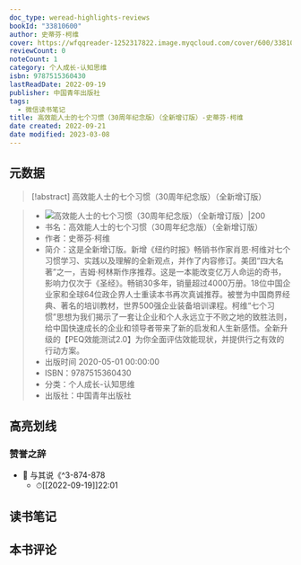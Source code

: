```yaml
---
doc_type: weread-highlights-reviews
bookId: "33810600"
author: 史蒂芬·柯维
cover: https://wfqqreader-1252317822.image.myqcloud.com/cover/600/33810600/t7_33810600.jpg
reviewCount: 0
noteCount: 1
category: 个人成长-认知思维
isbn: 9787515360430
lastReadDate: 2022-09-19
publisher: 中国青年出版社
tags:
  - 微信读书笔记
title: 高效能人士的七个习惯（30周年纪念版）（全新增订版）-史蒂芬·柯维
date created: 2022-09-21
date modified: 2023-03-08
---
```


## 元数据

>[!abstract] 高效能人士的七个习惯（30周年纪念版）（全新增订版）

> - ![高效能人士的七个习惯（30周年纪念版）（全新增订版）|200](https://wfqqreader-1252317822.image.myqcloud.com/cover/600/33810600/t7_33810600.jpg)
> - 书名：高效能人士的七个习惯（30周年纪念版）（全新增订版）
> - 作者：史蒂芬·柯维
> - 简介：这是全新增订版。新增《纽约时报》畅销书作家肖恩·柯维对七个习惯学习、实践以及理解的全新观点，并作了内容修订。美团“四大名著”之一，吉姆·柯林斯作序推荐。这是一本能改变亿万人命运的奇书，影响力仅次于《圣经》。畅销30多年，销量超过4000万册。18位中国企业家和全球64位政企界人士重读本书再次真诚推荐。被誉为中国商界经典、著名的培训教材，世界500强企业装备培训课程。柯维“七个习惯”思想为我们揭示了一套让企业和个人永远立于不败之地的致胜法则，给中国快速成长的企业和领导者带来了新的启发和人生新感悟。全新升级的【PEQ效能测试2.0】为你全面评估效能现状，并提供行之有效的行动方案。
> - 出版时间 2020-05-01 00:00:00
> - ISBN：9787515360430
> - 分类：个人成长-认知思维
> - 出版社：中国青年出版社

## 高亮划线

### 赞誉之辞

- 📌 与其说《^3-874-878
	- ⏱[[2022-09-19]]22:01

## 读书笔记

## 本书评论
